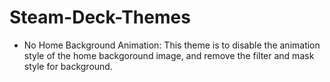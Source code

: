 # Steam-Deck-Themes

- No Home Background Animation: This theme is to disable the animation style of the home backgoround image, and remove the filter and mask style for background.
